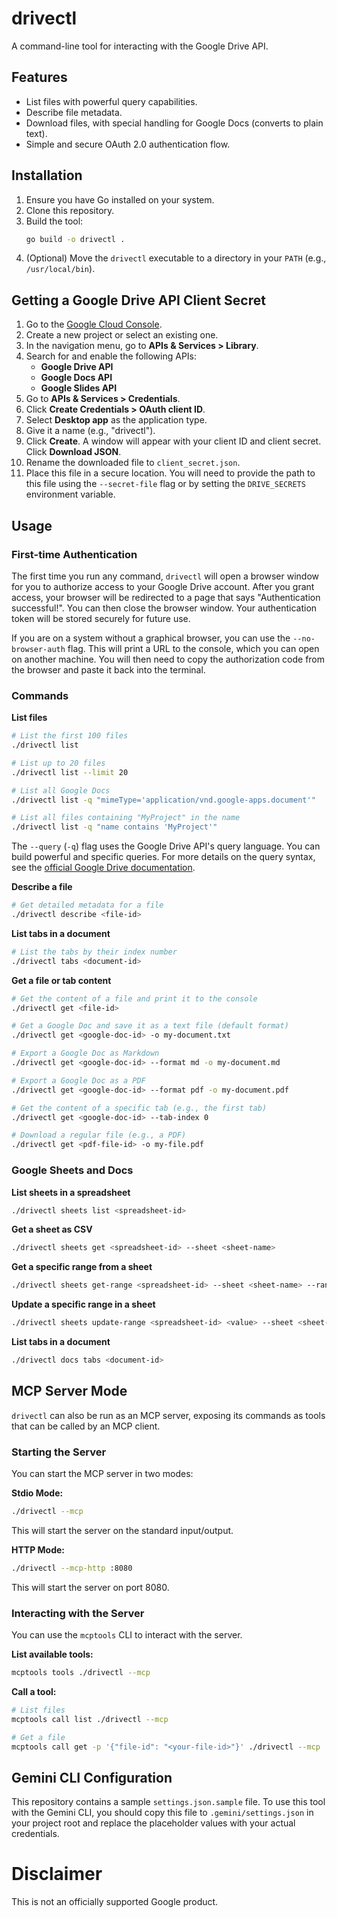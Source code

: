 # drivectl

A command-line tool for interacting with the Google Drive API.

## Features

*   List files with powerful query capabilities.
*   Describe file metadata.
*   Download files, with special handling for Google Docs (converts to plain text).
*   Simple and secure OAuth 2.0 authentication flow.

## Installation

1.  Ensure you have Go installed on your system.
2.  Clone this repository.
3.  Build the tool:
    ```bash
    go build -o drivectl .
    ```
4.  (Optional) Move the `drivectl` executable to a directory in your `PATH` (e.g., `/usr/local/bin`).

## Getting a Google Drive API Client Secret

1.  Go to the [Google Cloud Console](https://console.cloud.google.com/).
2.  Create a new project or select an existing one.
3.  In the navigation menu, go to **APIs & Services > Library**.
4.  Search for and enable the following APIs:
    *   **Google Drive API**
    *   **Google Docs API**
    *   **Google Slides API**
5.  Go to **APIs & Services > Credentials**.
6.  Click **Create Credentials > OAuth client ID**.
7.  Select **Desktop app** as the application type.
8.  Give it a name (e.g., "drivectl").
9.  Click **Create**. A window will appear with your client ID and client secret. Click **Download JSON**.
10. Rename the downloaded file to `client_secret.json`.
11. Place this file in a secure location. You will need to provide the path to this file using the `--secret-file` flag or by setting the `DRIVE_SECRETS` environment variable.

## Usage

### First-time Authentication

The first time you run any command, `drivectl` will open a browser window for you to authorize access to your Google Drive account. After you grant access, your browser will be redirected to a page that says "Authentication successful!". You can then close the browser window. Your authentication token will be stored securely for future use.

If you are on a system without a graphical browser, you can use the `--no-browser-auth` flag. This will print a URL to the console, which you can open on another machine. You will then need to copy the authorization code from the browser and paste it back into the terminal.

### Commands

**List files**

```bash
# List the first 100 files
./drivectl list

# List up to 20 files
./drivectl list --limit 20

# List all Google Docs
./drivectl list -q "mimeType='application/vnd.google-apps.document'"

# List all files containing "MyProject" in the name
./drivectl list -q "name contains 'MyProject'"
```

The `--query` (`-q`) flag uses the Google Drive API's query language. You can build powerful and specific queries. For more details on the query syntax, see the [official Google Drive documentation](https://developers.google.com/drive/api/v3/search-files).

**Describe a file**

```bash
# Get detailed metadata for a file
./drivectl describe <file-id>
```

**List tabs in a document**

```bash
# List the tabs by their index number
./drivectl tabs <document-id>
```

**Get a file or tab content**

```bash
# Get the content of a file and print it to the console
./drivectl get <file-id>

# Get a Google Doc and save it as a text file (default format)
./drivectl get <google-doc-id> -o my-document.txt

# Export a Google Doc as Markdown
./drivectl get <google-doc-id> --format md -o my-document.md

# Export a Google Doc as a PDF
./drivectl get <google-doc-id> --format pdf -o my-document.pdf

# Get the content of a specific tab (e.g., the first tab)
./drivectl get <google-doc-id> --tab-index 0

# Download a regular file (e.g., a PDF)
./drivectl get <pdf-file-id> -o my-file.pdf
```

### Google Sheets and Docs

**List sheets in a spreadsheet**

```bash
./drivectl sheets list <spreadsheet-id>
```

**Get a sheet as CSV**

```bash
./drivectl sheets get <spreadsheet-id> --sheet <sheet-name>
```

**Get a specific range from a sheet**

```bash
./drivectl sheets get-range <spreadsheet-id> --sheet <sheet-name> --range <A1-notation>
```

**Update a specific range in a sheet**

```bash
./drivectl sheets update-range <spreadsheet-id> <value> --sheet <sheet-name> --range <A1-notation>
```

**List tabs in a document**

```bash
./drivectl docs tabs <document-id>
```


## MCP Server Mode

`drivectl` can also be run as an MCP server, exposing its commands as tools that can be called by an MCP client.

### Starting the Server

You can start the MCP server in two modes:

**Stdio Mode:**

```bash
./drivectl --mcp
```

This will start the server on the standard input/output.

**HTTP Mode:**

```bash
./drivectl --mcp-http :8080
```

This will start the server on port 8080.

### Interacting with the Server

You can use the `mcptools` CLI to interact with the server.

**List available tools:**

```bash
mcptools tools ./drivectl --mcp
```

**Call a tool:**

```bash
# List files
mcptools call list ./drivectl --mcp

# Get a file
mcptools call get -p '{"file-id": "<your-file-id>"}' ./drivectl --mcp
```

## Gemini CLI Configuration

This repository contains a sample `settings.json.sample` file. To use this tool with the Gemini CLI, you should copy this file to `.gemini/settings.json` in your project root and replace the placeholder values with your actual credentials.



# Disclaimer

This is not an officially supported Google product.